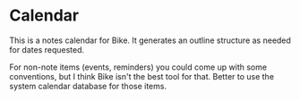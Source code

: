 # Calendar

This is a notes calendar for Bike. It generates an outline structure as needed for dates requested.

For non-note items (events, reminders) you could come up with some conventions, but I think Bike isn't the best tool for that. Better to use the system calendar database for those items.